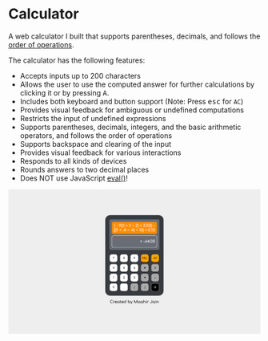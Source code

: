 # Calculator

A web calculator I built that supports parentheses, decimals, and follows the [order of operations](https://en.wikipedia.org/wiki/Order_of_operations).

The calculator has the following features:
- Accepts inputs up to 200 characters
- Allows the user to use the computed answer for further calculations by clicking it or by pressing <kbd>A</kbd>.
- Includes both keyboard and button support (Note: Press <kbd>esc</kbd> for `AC`)
- Provides visual feedback for ambiguous or undefined computations
- Restricts the input of undefined expressions
- Supports parentheses, decimals, integers, and the basic arithmetic operators, and follows the order of operations
- Supports backspace and clearing of the input
- Provides visual feedback for various interactions
- Responds to all kinds of devices
- Rounds answers to two decimal places
- Does NOT use JavaScript [eval()](https://developer.mozilla.org/en-US/docs/Web/JavaScript/Reference/Global_Objects/eval)!

![Screenshot of Calculator](./screenshot.png)
